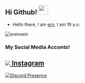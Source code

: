 ## Hi Github! <img src="https://raw.githubusercontent.com/iampavangandhi/iampavangandhi/master/gifs/Hi.gif" width="30px">

- Hello there, I am [ern](https://github.com/erenvein). I am 19 y.o.

<img src="https://komarev.com/ghpvc/?username=erenvein&label=Views&color=552b75" alt="erenvein" />

<h3>My Social Media Acconts!</h3>


## [<img src="https://cdn.discordapp.com/attachments/980407803166457916/1004095992070684682/insta.png"> Instagram](https://instagram.com/erendamar)



[![Discord Presence](https://lanyard.cnrad.dev/api/311184536379719680)](https://discord.com/users/311184536379719680)


